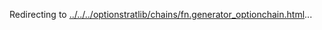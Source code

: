 Redirecting to
[../../../optionstratlib/chains/fn.generator_optionchain.html](../../../optionstratlib/chains/fn.generator_optionchain.html)\...
